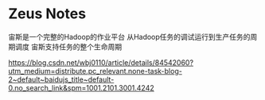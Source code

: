 # Zeus Notes

宙斯是一个完整的Hadoop的作业平台
从Hadoop任务的调试运行到生产任务的周期调度 宙斯支持任务的整个生命周期

https://blog.csdn.net/wbj0110/article/details/84542060?utm_medium=distribute.pc_relevant.none-task-blog-2~default~baidujs_title~default-0.no_search_link&spm=1001.2101.3001.4242

